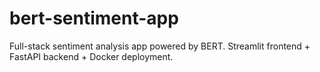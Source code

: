 # bert-sentiment-app
Full-stack sentiment analysis app powered by BERT. Streamlit frontend + FastAPI backend + Docker deployment.
